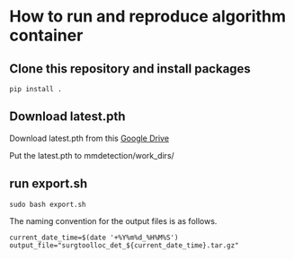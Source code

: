 # How to run and reproduce algorithm container

## Clone this repository and install packages
`pip install .`

## Download latest.pth
Download latest.pth from this [Google Drive](https://drive.google.com/drive/folders/1gPzgCTRPB-22JwvGlQBSwVQLGS9DgxQD?usp=sharing)

Put the latest.pth to mmdetection/work_dirs/

## run export.sh
`sudo bash export.sh`

The naming convention for the output files is as follows.
```
current_date_time=$(date '+%Y%m%d_%H%M%S')
output_file="surgtoolloc_det_${current_date_time}.tar.gz"
```
